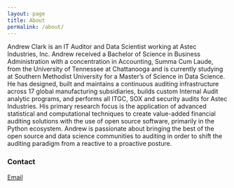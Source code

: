 ```yaml
---
layout: page
title: About
permalink: /about/
---
```


Andrew Clark is an IT Auditor and Data Scientist working at Astec Industries, Inc. Andrew received a Bachelor of Science in Business Administration with a concentration in Accounting, Summa Cum Laude, from the University of Tennessee at Chattanooga and is currently studying at Southern Methodist University for a Master’s of Science in Data Science. He has designed, built and maintains a continuous auditing infrastructure across 17 global manufacturing subsidiaries, builds custom Internal Audit analytic programs, and performs all ITGC, SOX and security audits for Astec Industries. His primary research focus is the application of advanced statistical and computational techniques to create value-added financial auditing solutions with the use of open source software, primarily in the Python ecosystem. Andrew is passionate about bringing the best of the open source and data science communities to auditing in order to shift the auditing paradigm from a reactive to a proactive posture.

### Contact

[Email](mailto:andrewtaylorclark@gmail.com)
